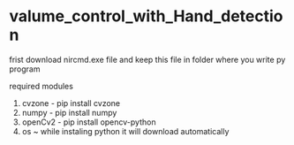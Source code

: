 # valume_control_with_Hand_detection

frist download nircmd.exe file and keep this file in folder where you write py program

required modules
1) cvzone  - pip install cvzone
2) numpy   - pip install numpy
3) openCv2 - pip install opencv-python
4) os ~ while instaling python it will download automatically  








